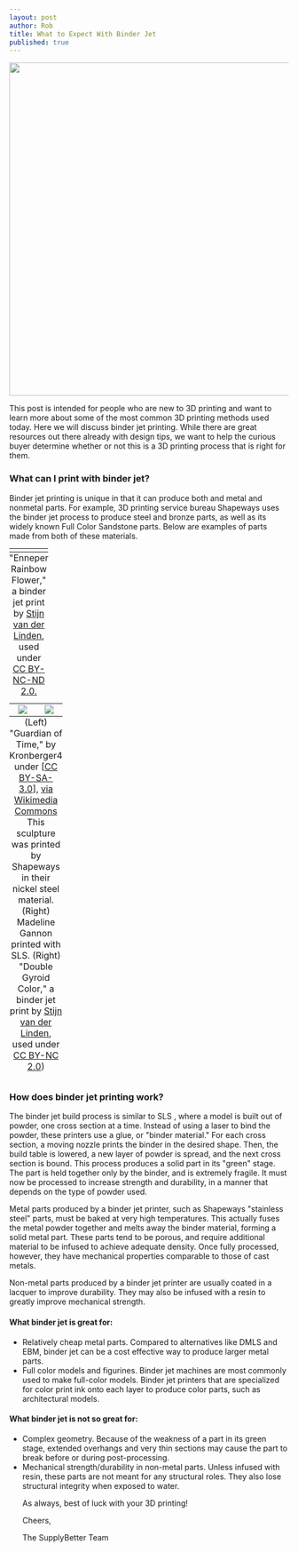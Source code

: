 ```yaml
--- 
layout: post
author: Rob
title: What to Expect With Binder Jet
published: true
---
```

<table class="image" style="margin: auto;">
<caption align="bottom">"Enneper Rainbow Flower," a binder jet print by <a href="https://www.flickr.com/photos/virtox/13622672794/in/photolist-aMH842-k5wKDS-aMH8ng-aMH7PH-aMH7z6-aMH7tR-aMH7Xx-aMH7JR-k3vtnP-k3w8DM-k3vsVg-k3xWAw-8BMVA6-8BR26d-mKKWwB-ant3vw-antMKs-mKML1S" target="_blank">Stijn van der Linden</a>, used under <a href="https://creativecommons.org/licenses/by-nc-nd/2.0/legalcode" target="_blank">CC BY-NC-ND 2.0.</a>
<td><tr>
<img src="https://s3.amazonaws.com/supplybetter_images/Blog+Images/binderjet_cover.jpg" width="600">
</tr></td></caption>

<p>This post is intended for people who are new to 3D printing and want to learn more about some of the most common 3D printing methods used today. Here we will discuss binder jet printing. While there are great resources out there already with design tips, we want to help the curious buyer determine whether or not this is a 3D printing process that is right for them.</p>

<h3>What can I print with binder jet?</h3>

<p>Binder jet printing is unique in that it can produce both and metal and nonmetal parts. For example, 3D printing service bureau Shapeways uses the binder jet process to produce steel and bronze parts, as well as its widely known Full Color Sandstone parts. Below are examples of parts made from both of these materials.</p>

<table class="image" style="margin: auto;">
  <caption align="bottom">(Left) "Guardian of Time," by Kronberger4 under [<a href="http://creativecommons.org/licenses/by-sa/3.0" target="_blank">CC BY-SA-3.0</a>], <a href="http://commons.wikimedia.org/wiki/File%3AGuardians_of_Time_sculpture_Manfred_Kielnhofer_3d_printing.JPG" target="_blank">via Wikimedia Commons</a> This sculpture was printed by Shapeways in their nickel steel material. (Right) Madeline Gannon</a> printed with SLS. (Right) "Double Gyroid Color," a binder jet print by <a href="https://www.flickr.com/photos/virtox/6559330485/in/photolist-bT9KbH-dQo4VX-dQtEGs-dQo4Gc-dQtBjy-dQtE77-dQo5qH-dQo4mV-aZChqV-dQo3Zi-dQtC5b-dQtCm7-dQo2tH-dQtBRW-aZCikD-dQo3Fk-8eA9aN-8ewT3F-8F1JAD-7s8U8Z-4nY2dd-6gHrTK-99WKAG-4Y9nuW-7akaV9-4URtBp-9eGiri-9GkdJ9-97fZuV-ezeaor-bhLFjn-3aC6bA-efswsC-7xvAgr-fwQtLk-4WdnJv-9jvqzK-67qoDe-earknD-76Cvbu-7t2YET-7c4mB3-85JBjd-aDfbsd-fc6mgC-hSGmSN-7uZiim-5ZGqK1-8h7tUD-Jto4w/" target="_blank">Stijn van der Linden</a>, used under <a href="https://creativecommons.org/licenses/by-nc-nd/2.0/legalcode" target="_blank">CC BY-NC 2.0</a>)</caption>
<tr>
<td width="50%" align="center">
<img src="https://s3.amazonaws.com/supplybetter_images/Blog+Images/guardian_of_time.jpg">
</td>
<td width="50%" align="center">
<img src="https://s3.amazonaws.com/supplybetter_images/Blog+Images/double_gyroid.jpg">
</td>
</tr>
</table>

<h3>How does binder jet printing work?</h3>

<p>The binder jet build process is similar to SLS <link>, where a model is built out of powder, one cross section at a time. Instead of using a laser to bind the powder, these printers use a glue, or "binder material." For each cross section, a moving nozzle prints the binder in the desired shape. Then, the build table is lowered, a new layer of powder is spread, and the next cross section is bound. This process produces a solid part in its "green" stage. The part is held together only by the binder, and is extremely fragile. It must now be processed to increase strength and durability, in a manner that depends on the type of powder used.</p> 

<p>Metal parts produced by a binder jet printer, such as Shapeways "stainless steel" parts, must be baked at very high temperatures. This actually fuses the metal powder together and melts away the binder material, forming a solid metal part. These parts tend to be porous, and require additional material to be infused to achieve adequate density. Once fully processed, however, they have mechanical properties comparable to those of cast metals.</p>

<p>Non-metal parts produced by a binder jet printer are usually coated in a lacquer to improve durability. They may also be infused with a resin to greatly improve mechanical strength.</p>

<h4>What binder jet is great for:</h4>
<ul>
<li>Relatively cheap metal parts. Compared to alternatives like DMLS and EBM, binder jet can be a cost effective way to produce larger metal parts.</li>
<li>Full color models and figurines. Binder jet machines are most commonly used to make full-color models.  Binder jet printers that are specialized for color print ink onto each layer to produce color parts, such as architectural models.</li>
</ul>
<h4>What binder jet is not so great for:</h4>
<ul>
<li>Complex geometry. Because of the weakness of a part in its green stage, extended overhangs and very thin sections may cause the part to break before or during post-processing.</li>
<li>Mechanical strength/durability in non-metal parts. Unless infused with resin, these parts are not meant for any structural roles. They also lose structural integrity when exposed to water.</li>
 
<p>As always, best of luck with your 3D printing!</p>

<p>Cheers,

The SupplyBetter Team</p>

